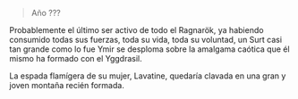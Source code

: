 > Año ???

Probablemente el último ser activo de todo el Ragnarök, ya habiendo consumido todas sus fuerzas, toda su vida, toda su voluntad, un Surt casi tan grande como lo fue Ymir se desploma sobre la amalgama caótica que él mismo ha formado con el Yggdrasil.

La espada flamígera de su mujer, Lavatine, quedaría clavada en una gran y joven montaña recién formada.